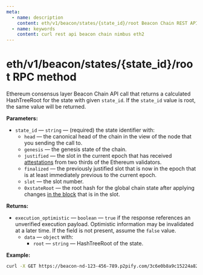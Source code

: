 ```yaml
---
meta:
  - name: description
    content: eth/v1/beacon/states/{state_id}/root Beacon Chain REST API call details and examples.
  - name: keywords
    content: curl rest api beacon chain nimbus eth2
---
```


# eth/v1/beacon/states/{state_id}/root RPC method

Ethereum consensus layer Beacon Chain API call that returns a calculated HashTreeRoot for the state with given `state_id`. If the `state_id` value is root, the same value will be returned.

**Parameters:**

* `state_id` — `string` — (required) the state identifier with:
  * `head` — the canonical head of the chain in the view of the node that you sending the call to.
  * `genesis` — the genesis state of the chain.
  * `justified` — the slot in the current epoch that has received [attestations](https://ethereum.org/en/developers/docs/consensus-mechanisms/pos/attestations/) from two thirds of the Ethereum validators.
  * `finalized` — the previously justified slot that is now in the epoch that is at least immediately previous to the current epoch.
  * `slot` — the slot number.
  * `0xstateRoot` — the root hash for the global chain state after applying changes [in the block](https://ethereum.org/en/developers/docs/blocks/) that is in the slot.

**Returns:**

* `execution_optimistic` — `boolean` — `true` if the response references an unverified execution payload. Optimistic information may be invalidated at a later time. If the field is not present, assume the `false` value.
  * `data` — `object` with:
    * `root` — `string` — HashTreeRoot of the state.

**Example:**

``` sh
curl -X GET https://beacon-nd-123-456-789.p2pify.com/3c6e0b8a9c15224a8228b9a98ca1531d/eth/v1/beacon/states/finalized/root
```
